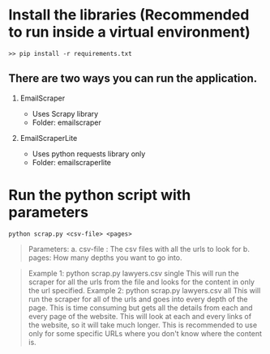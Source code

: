 # Install the libraries (Recommended to run inside a virtual environment)
	>> pip install -r requirements.txt

## There are two ways you can run the application. 
1. EmailScraper
	- Uses Scrapy library
	- Folder: emailscraper

2. EmailScraperLite
	- Uses python requests library only
	- Folder: emailscraperlite

# Run the python script with parameters
	
```shell
python scrap.py <csv-file> <pages>
```
> Parameters:
	a. csv-file : The csv files with all the urls to look for
	b. pages: How many depths you want to go into.

> Example 1: python scrap.py lawyers.csv single
		This will run the scraper for all the urls from the file and looks for the content in only the url specified.
	Example 2: python scrap.py lawyers.csv all
		This will run the scraper for all of the urls and goes into every depth of the page. This is time consuming but gets all the details from each and every page of the website.
		This will look at each and every links of the website, so it will take much longer. This is recommended to use only for some specific URLs where you don't know where the content is.
